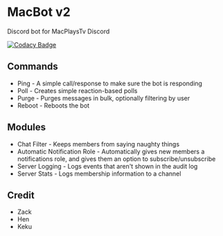# MacBot v2

Discord bot for MacPlaysTv Discord

[![Codacy Badge](https://api.codacy.com/project/badge/Grade/bbc84ddb8237446cbb7f87c6c30e9aac)](https://app.codacy.com/manual/Henessly/MacBotv2?utm_source=github.com&utm_medium=referral&utm_content=Henessly/MacBotv2&utm_campaign=Badge_Grade_Dashboard)

## Commands

* Ping - A simple call/response to make sure the bot is responding
* Poll - Creates simple reaction-based polls
* Purge - Purges messages in bulk, optionally filtering by user
* Reboot - Reboots the bot

## Modules

* Chat Filter - Keeps members from saying naughty things
* Automatic Notification Role - Automatically gives new members a notifications role, and gives them an option to subscribe/unsubscribe
* Server Logging - Logs events that aren't shown in the audit log
* Server Stats - Logs membership information to a channel

## Credit

* Zack
* Hen
* Keku
